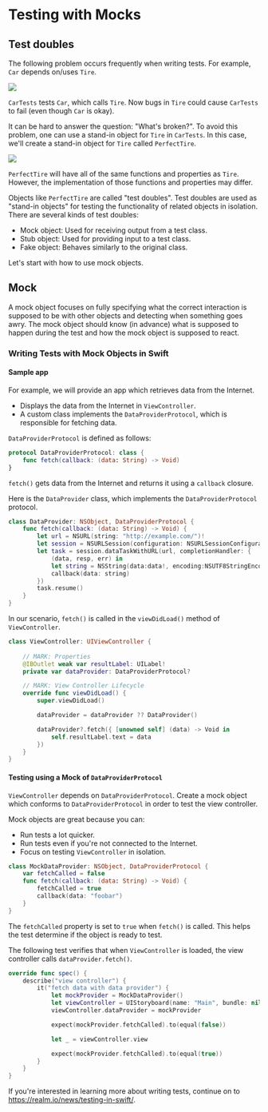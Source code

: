 # Testing with Mocks

## Test doubles

The following problem occurs frequently when writing tests. For example, `Car` depends on/uses `Tire`.

![](https://github.com/Quick/Assets/blob/master/Screenshots/TestUsingMock_BusesA.png)

`CarTests` tests `Car`, which calls `Tire`. Now bugs in `Tire` could cause `CarTests` to fail (even though `Car` is okay).

It can be hard to answer the question: "What's broken?". To avoid this problem, one can use a stand-in object for `Tire` in `CarTests`. In this case, we'll create a stand-in object for `Tire` called `PerfectTire`.

![](https://github.com/Quick/Assets/blob/master/Screenshots/TestUsingMock_BusesAmock.png)

`PerfectTire` will have all of the same functions and properties as `Tire`. However, the implementation of those functions and properties may differ.

Objects like `PerfectTire` are called "test doubles". Test doubles are used as "stand-in objects" for testing the functionality of related objects in isolation. There are several kinds of test doubles:

- Mock object: Used for receiving output from a test class.
- Stub object: Used for providing input to a test class.
- Fake object: Behaves similarly to the original class.

Let's start with how to use mock objects.

## Mock

A mock object focuses on fully specifying what the correct interaction is supposed to be with other objects and detecting when something goes awry. The mock object should know (in advance) what is supposed to happen during the test and how the mock object is supposed to react.

### Writing Tests with Mock Objects in Swift

#### Sample app

For example, we will provide an app which retrieves data from the Internet.

* Displays the data from the Internet in `ViewController`.
* A custom class implements the `DataProviderProtocol`, which is responsible for fetching data.

`DataProviderProtocol` is defined as follows:

```swift
protocol DataProviderProtocol: class {
    func fetch(callback: (data: String) -> Void)
}
```

`fetch()` gets data from the Internet and returns it using a `callback` closure.

Here is the `DataProvider` class, which implements the `DataProviderProtocol` protocol.

```swift
class DataProvider: NSObject, DataProviderProtocol {
    func fetch(callback: (data: String) -> Void) {
        let url = NSURL(string: "http://example.com/")!
        let session = NSURLSession(configuration: NSURLSessionConfiguration.defaultSessionConfiguration())
        let task = session.dataTaskWithURL(url, completionHandler: {
            (data, resp, err) in
            let string = NSString(data:data!, encoding:NSUTF8StringEncoding) as! String
            callback(data: string)
        })
        task.resume()
    }
}
```

In our scenario, `fetch()` is called in the `viewDidLoad()` method of `ViewController`.

```swift
class ViewController: UIViewController {
    
    // MARK: Properties
    @IBOutlet weak var resultLabel: UILabel!
    private var dataProvider: DataProviderProtocol?

    // MARK: View Controller Lifecycle
    override func viewDidLoad() {
        super.viewDidLoad()

        dataProvider = dataProvider ?? DataProvider()

        dataProvider?.fetch({ [unowned self] (data) -> Void in
            self.resultLabel.text = data
        })
    }
}
```

#### Testing using a Mock of `DataProviderProtocol`

`ViewController` depends on `DataProviderProtocol`. Create a mock object which conforms to `DataProviderProtocol` in order to test the view controller.

Mock objects are great because you can:

- Run tests a lot quicker.
- Run tests even if you're not connected to the Internet.
- Focus on testing `ViewController` in isolation.

```swift
class MockDataProvider: NSObject, DataProviderProtocol {
    var fetchCalled = false
    func fetch(callback: (data: String) -> Void) {
        fetchCalled = true
        callback(data: "foobar")
    }
}
```

The `fetchCalled` property is set to `true` when `fetch()` is called. This helps the test determine if the object is ready to test.

The following test verifies that when `ViewController` is loaded, the view controller calls `dataProvider.fetch()`.

```swift
override func spec() {
    describe("view controller") {
        it("fetch data with data provider") {
            let mockProvider = MockDataProvider()
            let viewController = UIStoryboard(name: "Main", bundle: nil).instantiateViewControllerWithIdentifier("ViewController") as! ViewController
            viewController.dataProvider = mockProvider

            expect(mockProvider.fetchCalled).to(equal(false))

            let _ = viewController.view

            expect(mockProvider.fetchCalled).to(equal(true))
        }
    }
}
```

If you're interested in learning more about writing tests, continue on to https://realm.io/news/testing-in-swift/.
